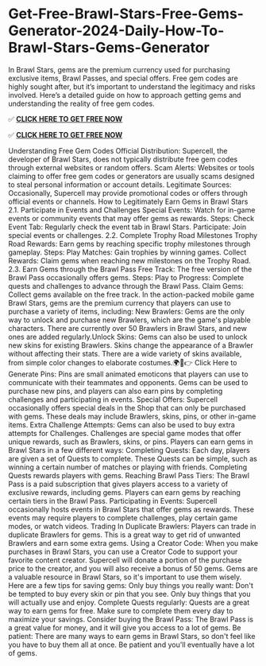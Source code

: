 # Get-Free-Brawl-Stars-Free-Gems-Generator-2024-Daily-How-To-Brawl-Stars-Gems-Generator
In Brawl Stars, gems are the premium currency used for purchasing exclusive items, Brawl Passes, and special offers. Free gem codes are highly sought after, but it’s important to understand the legitimacy and risks involved. Here’s a detailed guide on how to approach getting gems and understanding the reality of free gem codes.

✅ **[CLICK HERE TO GET FREE NOW](https://royxn.com/Brawl-Stars)**

✅ **[CLICK HERE TO GET FREE NOW](https://royxn.com/Brawl-Stars)**

Understanding Free Gem Codes
Official Distribution: Supercell, the developer of Brawl Stars, does not typically distribute free gem codes through external websites or random offers.
Scam Alerts: Websites or tools claiming to offer free gem codes or generators are usually scams designed to steal personal information or account details.
Legitimate Sources: Occasionally, Supercell may provide promotional codes or offers through official events or channels.
How to Legitimately Earn Gems in Brawl Stars
2.1. Participate in Events and Challenges
Special Events: Watch for in-game events or community events that may offer gems as rewards.
Steps:
Check Event Tab: Regularly check the event tab in Brawl Stars.
Participate: Join special events or challenges.
2.2. Complete Trophy Road Milestones
Trophy Road Rewards: Earn gems by reaching specific trophy milestones through gameplay.
Steps:
Play Matches: Gain trophies by winning games.
Collect Rewards: Claim gems when reaching new milestones on the Trophy Road.
2.3. Earn Gems through the Brawl Pass
Free Track: The free version of the Brawl Pass occasionally offers gems.
Steps:
Play to Progress: Complete quests and challenges to advance through the Brawl Pass.
Claim Gems: Collect gems available on the free track.
In the action-packed mobile game Brawl Stars, gems are the premium currency that players can use to purchase a variety of items, including:
New Brawlers: Gems are the only way to unlock and purchase new Brawlers, which are the game's playable characters. There are currently over 50 Brawlers in Brawl Stars, and new ones are added regularly.Unlock Skins: Gems can also be used to unlock new skins for existing Brawlers. Skins change the appearance of a Brawler without affecting their stats. There are a wide variety of skins available, from simple color changes to elaborate costumes.🌍📱👉 Click Here to Generate
Pins: Pins are small animated emoticons that players can use to communicate with their teammates and opponents. Gems can be used to purchase new pins, and players can also earn pins by completing challenges and participating in events.
Special Offers: Supercell occasionally offers special deals in the Shop that can only be purchased with gems. These deals may include Brawlers, skins, pins, or other in-game items.
Extra Challenge Attempts: Gems can also be used to buy extra attempts for Challenges. Challenges are special game modes that offer unique rewards, such as Brawlers, skins, or pins.
Players can earn gems in Brawl Stars in a few different ways:
Completing Quests: Each day, players are given a set of Quests to complete. These Quests can be simple, such as winning a certain number of matches or playing with friends. Completing Quests rewards players with gems.
Reaching Brawl Pass Tiers: The Brawl Pass is a paid subscription that gives players access to a variety of exclusive rewards, including gems. Players can earn gems by reaching certain tiers in the Brawl Pass.
Participating in Events: Supercell occasionally hosts events in Brawl Stars that offer gems as rewards. These events may require players to complete challenges, play certain game modes, or watch videos.
Trading In Duplicate Brawlers: Players can trade in duplicate Brawlers for gems. This is a great way to get rid of unwanted Brawlers and earn some extra gems.
Using a Creator Code: When you make purchases in Brawl Stars, you can use a Creator Code to support your favorite content creator. Supercell will donate a portion of the purchase price to the creator, and you will also receive a bonus of 50 gems.
Gems are a valuable resource in Brawl Stars, so it's important to use them wisely. Here are a few tips for saving gems:
Only buy things you really want: Don't be tempted to buy every skin or pin that you see. Only buy things that you will actually use and enjoy.
Complete Quests regularly: Quests are a great way to earn gems for free. Make sure to complete them every day to maximize your savings.
Consider buying the Brawl Pass: The Brawl Pass is a great value for money, and it will give you access to a lot of gems.
Be patient: There are many ways to earn gems in Brawl Stars, so don't feel like you have to buy them all at once. Be patient and you'll eventually have a lot of gems.
